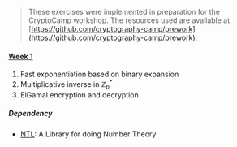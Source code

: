 > These exercises were implemented in preparation for the CryptoCamp workshop.
> The resources used are available at [https://github.com/cryptography-camp/prework](https://github.com/cryptography-camp/prework).

#### [Week 1](./week_1)

1. Fast exponentiation based on binary expansion
2. Multiplicative inverse in $\mathbb{Z}_p^*$
3. ElGamal encryption and decryption

##### Dependency
* [NTL](https://libntl.org/): A Library for doing Number Theory 


